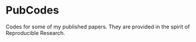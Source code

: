 # PubCodes
Codes for some of my published papers. They are provided in the spirit of Reproducible Research.
